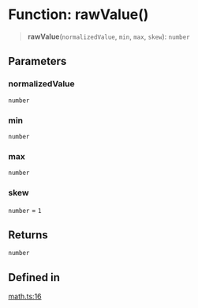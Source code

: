 # Function: rawValue()

> **rawValue**(`normalizedValue`, `min`, `max`, `skew`): `number`

## Parameters

### normalizedValue

`number`

### min

`number`

### max

`number`

### skew

`number` = `1`

## Returns

`number`

## Defined in

[math.ts:16](https://github.com/m1m0zzz/tremolo-ui/blob/b56a5f0b94efb6c6ac5cbeb66aa5dd9883f9257e/packages/functions/src/math.ts#L16)
